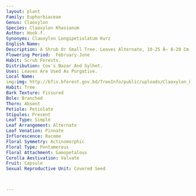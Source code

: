 ```yaml
---
layout: plant
Family: Euphorbiaceae
Genus: Claoxylon
Species: Claoxylon Khasianum
Author: Hook.f.
Synonyms: Claoxylon Longipetiolatum Kurz
English Name: 
Description: A Shrub Or Small Tree. Leaves Alternate, 10-25 Ã— 8-20 Cm, Elliptic Or Oblong-lanceolate, Acuminate, Base Rounded, Obscurely Serrate Or Toothed, Glabrous, Lateral Veins 6-8 On Either Half, Petioles 2.5-10.0 Cm Long. Flowers Minute, Sessile, Male And Female In Different Plants, In Hoary Racemes, 2-7 Cm Long, Stamens About 50, Receptacle With Minute Scales Or Glands. Fruits Globose, Membranous. Seeds Subglobose With Crustaceous Testa.
Flowering Period:  February-June
Habit: Scrub Forests.
Distribution: Cox's Bazar And Sylhet.
Uses: Leaves Are Used As Purgative.
Local Name: 
img:img: http://bfis.bforest.gov.bd/TreeInfo/public/uploads/Claoxylon_khasianum.jpg
Habit: Tree
Bark Texture: Fissured
Bole: Branched
Thorn: Absent
Petiole: Petiolate
Stipules: Present
Leaf Type: Simple
Leaf Arrangement: Alternate
Leaf Venation: Pinnate
Inflorescence: Raceme
Floral Symmetry: Actinomorphic
Floral Type: Pentamerous
Floral Attachment: Gamopetalous
Corolla Aestivation: Valvate
Fruit: Capsule
Sexual Reproductive Unit: Covered Seed



---
```


